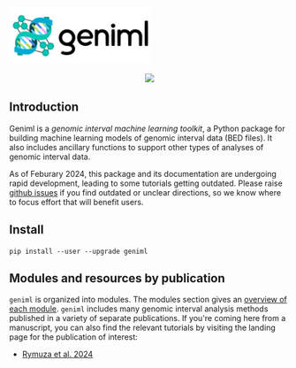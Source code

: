<p align="center">
<h1><img align="center" src="img/geniml_logo_horizontal.svg" class="img-header" height="100"></h1>
</p>


<p align="center">
<a href="https://pypi.org/project/geniml"><img src="https://img.shields.io/pypi/v/geniml" alt=""></a>
<a href="https://github.com/databio/geniml"><img src="https://img.shields.io/badge/source-github-354a75?logo=github"></a>
</p>



## Introduction

Geniml is a *genomic interval machine learning toolkit*, a Python package for building machine learning models of genomic interval data (BED files). It also includes ancillary functions to support other types of analyses of genomic interval data.

As of Feburary 2024, this package and its documentation are undergoing rapid development, leading to some tutorials getting outdated. Please raise [github issues](https://github.com/databio/geniml) if you find outdated or unclear directions, so we know where to focus effort that will benefit users.

## Install

```
pip install --user --upgrade geniml
```

## Modules and resources by publication

`geniml` is organized into modules. The modules section gives an [overview of each module](modules.md). `geniml` includes many genomic interval analysis methods published in a variety of separate publications. If you're coming here from a manuscript, you can also find the relevant tutorials by visiting the landing page for the publication of interest: 

- [Rymuza et al. 2024](manuscripts/rymuza2024.md)

